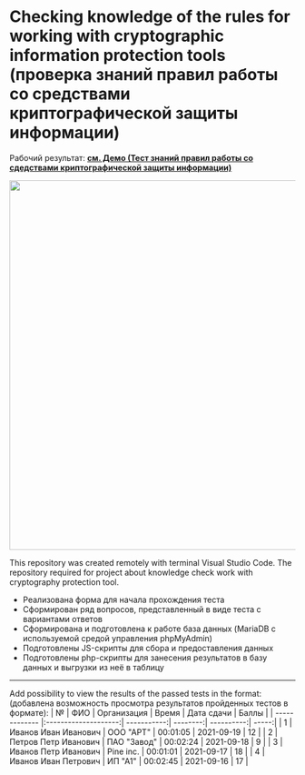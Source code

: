 # Checking knowledge of the rules for working with cryptographic information protection tools (проверка знаний правил работы со средствами криптографической защиты информации)
Рабочий результат: **[см. Демо (Тест знаний правил работы со сдедствами криптографической защиты информации)](https://skzi.000webhostapp.com/)**
<p align="center">
<img src="https://skzi.000webhostapp.com/img/educationBg.jpg" width="650">
</p>


This repository was created remotely with terminal Visual Studio Code. The repository required for project about knowledge check work with cryptography protection tool.

* Реализована форма для начала прохождения теста
* Сформирован ряд вопросов, представленный в виде теста с вариантами ответов
* Сформирована и подготовлена к работе база данных (MariaDB с используемой средой управления phpMyAdmin)
* Подготовлены JS-скрипты для сбора и предоставления данных
* Подготовлены php-скрипты для занесения результатов в базу данных и выгрузки из неё в таблицу

----

Add possibility to view the results of the passed tests in the format: 
(добавлена возможность просмотра результатов пройденных тестов в формате):
|       №       |         ФИО          | Организация |   Время  | Дата сдачи | Баллы |
| ------------- |:--------------------:| -----------:| --------:| ----------:| -----:|
|      1        | Иванов Иван Иванович |  ООО "АРТ"  | 00:01:05 | 2021-09-19 |   12  |
|      2        | Петров Петр Иванович | ПАО "Завод" | 00:02:24 | 2021-09-18 |   9   |
|      3        | Иванов Петр Иванович |   Pine inc. | 00:01:01 | 2021-09-17 |   18  |
|      4        | Иванов Иван Петрович |   ИП "А1"   | 00:02:45 | 2021-09-16 |   17  |

